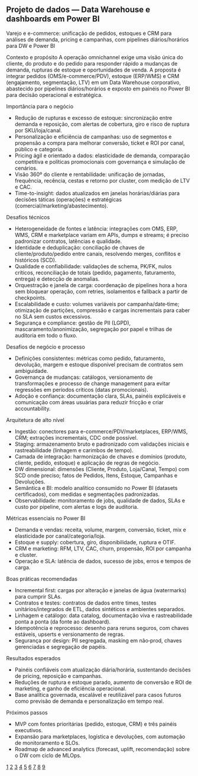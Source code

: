 ## Projeto de dados — Data Warehouse e dashboards em Power BI

Varejo e e-commerce: unificação de pedidos, estoques e CRM para análises de demanda, pricing e campanhas, com pipelines diários/horários para DW e Power BI

Contexto e propósito
A operação omnichannel exige uma visão única do cliente, do produto e do pedido para responder rápido a mudanças de demanda, rupturas de estoque e oportunidades de venda. A proposta é integrar pedidos (OMS/e-commerce/PDV), estoque (ERP/WMS) e CRM (engajamento, segmentação, LTV) em um Data Warehouse corporativo, abastecido por pipelines diários/horários e exposto em painéis no Power BI para decisão operacional e estratégica.

Importância para o negócio
- Redução de rupturas e excesso de estoque: sincronização entre demanda e reposição, com alertas de cobertura, giro e risco de ruptura por SKU/loja/canal.
- Personalização e eficiência de campanhas: uso de segmentos e propensão a compra para melhorar conversão, ticket e ROI por canal, público e categoria.
- Pricing ágil e orientado a dados: elasticidade de demanda, comparação competitiva e políticas promocionais com governança e simulação de cenários.
- Visão 360º do cliente e rentabilidade: unificação de jornadas, frequência, recência, cestas e retorno por cluster, com medição de LTV e CAC.
- Time-to-insight: dados atualizados em janelas horárias/diárias para decisões táticas (operações) e estratégicas (comercial/marketing/abastecimento).

Desafios técnicos
- Heterogeneidade de fontes e latência: integrações com OMS, ERP, WMS, CRM e marketplace variam em APIs, dumps e streams; é preciso padronizar contratos, latências e qualidade.
- Identidade e deduplicação: conciliação de chaves de cliente/produto/pedido entre canais, resolvendo merges, conflitos e históricos (SCD).
- Qualidade e confiabilidade: validações de schema, PK/FK, nulos críticos, reconciliação de totais (pedido, pagamento, faturamento, entrega) e detecção de anomalias.
- Orquestração e janela de carga: coordenação de pipelines hora a hora sem bloquear operação, com retries, isolamentos e fallback a partir de checkpoints.
- Escalabilidade e custo: volumes variáveis por campanha/date‑time; otimização de partições, compressão e cargas incrementais para caber no SLA sem custos excessivos.
- Segurança e compliance: gestão de PII (LGPD), mascaramento/anonimização, segregação por papel e trilhas de auditoria em todo o fluxo.

Desafios de negócio e processo
- Definições consistentes: métricas como pedido, faturamento, devolução, margem e estoque disponível precisam de contratos sem ambiguidade.
- Governança de mudanças: catálogos, versionamento de transformações e processo de change management para evitar regressões em períodos críticos (datas promocionais).
- Adoção e confiança: documentação clara, SLAs, painéis explicáveis e comunicação com áreas usuárias para reduzir fricção e criar accountability.

Arquitetura de alto nível
- Ingestão: conectores para e-commerce/PDV/marketplaces, ERP/WMS, CRM; extrações incrementais, CDC onde possível.
- Staging: armazenamento bruto e padronizado com validações iniciais e rastreabilidade (linhagem e carimbos de tempo).
- Camada de integração: harmonização de chaves e domínios (produto, cliente, pedido, estoque) e aplicação de regras de negócio.
- DW dimensional: dimensões (Cliente, Produto, Loja/Canal, Tempo) com SCD onde preciso; fatos de Pedidos, Itens, Estoque, Campanhas e Devoluções.
- Semântica e BI: modelo analítico consumido no Power BI (datasets certificados), com medidas e segmentações padronizadas.
- Observabilidade: monitoramento de jobs, qualidade de dados, SLAs e custo por pipeline, com alertas e logs de auditoria.

Métricas essenciais no Power BI
- Demanda e vendas: receita, volume, margem, conversão, ticket, mix e elasticidade por canal/categoria/loja.
- Estoque e supply: cobertura, giro, disponibilidade, ruptura e OTIF.
- CRM e marketing: RFM, LTV, CAC, churn, propensão, ROI por campanha e cluster.
- Operação e SLA: latência de dados, sucesso de jobs, erros e tempos de carga.

Boas práticas recomendadas
- Incremental first: cargas por alteração e janelas de água (watermarks) para cumprir SLAs.
- Contratos e testes: contratos de dados entre times, testes unitários/integrados de ETL, dados sintéticos e ambientes separados.
- Linhagem e catálogo: data catalog, documentação viva e rastreabilidade ponta a ponta (da fonte ao dashboard).
- Idempotência e reprocesso: desenho para reruns seguros, com chaves estáveis, upserts e versionamento de regras.
- Segurança por design: PII segregada, masking em não‑prod, chaves gerenciadas e segregação de papéis.

Resultados esperados
- Painéis confiáveis com atualização diária/horária, sustentando decisões de pricing, reposição e campanhas.
- Reduções de ruptura e estoque parado, aumento de conversão e ROI de marketing, e ganho de eficiência operacional.
- Base analítica governada, escalável e reutilizável para casos futuros como previsão de demanda e personalização em tempo real.

Próximos passos
- MVP com fontes prioritárias (pedido, estoque, CRM) e três painéis executivos.
- Expansão para marketplaces, logística e devoluções, com automação de monitoramento e SLOs.
- Roadmap de advanced analytics (forecast, uplift, recomendação) sobre o DW com ciclo de MLOps.

[1](https://www.ecommercebrasil.com.br/artigos/cinco-desafios-do-omnichannel-no-varejo)
[2](https://estoca.com.br/blog/varejo-digital-6-principais-desafios-e-como-supera-los/)
[3](https://cndl.org.br/varejosa/6-desafios-de-atendimento-no-e-commerce-b2b/)
[4](https://febrabantech.febraban.org.br/temas/inovacao/integracao-de-dados-e-desafio-da-experiencia-omnichannel)
[5](https://blog.magicsoftware.com.br/gestao-de-dados-no-varejo-dominando-os-desafios-omnichannel-e-o-comercio-digital/)
[6](https://www.retailmedianews.com.br/noticias/ferramentas-de-gestao/quais-sao-os-desafios-do-varejo-brasileiro-para-implementacao-e-contratacao-de-plataformas-de-retail-media/)
[7](https://www.selia.com.br/selia-news/desafios-e-tendencias-do-e-commerce/)
[8](https://publicacoes.unifal-mg.edu.br/revistas/index.php/cei/article/download/2146/1656/10118)
[9](https://www.unirio.br/ccjp/escola-de-administracao-publica/trabalhos-de-conclusao-de-curso-1/2019.1/NicolasRocha.pdf)
